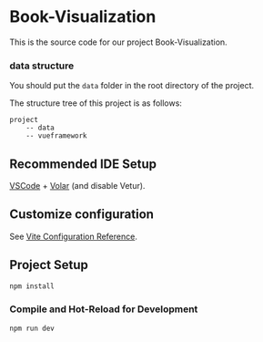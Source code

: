 # Book-Visualization

This is the source code for our project Book-Visualization.

### data structure

You should put the `data` folder in the root directory of the project.

The structure tree of this project is as follows:

```
project
    -- data
    -- vueframework
```

## Recommended IDE Setup

[VSCode](https://code.visualstudio.com/) + [Volar](https://marketplace.visualstudio.com/items?itemName=Vue.volar) (and disable Vetur).

## Customize configuration

See [Vite Configuration Reference](https://vitejs.dev/config/).

## Project Setup

```sh
npm install
```

### Compile and Hot-Reload for Development

```sh
npm run dev
```
